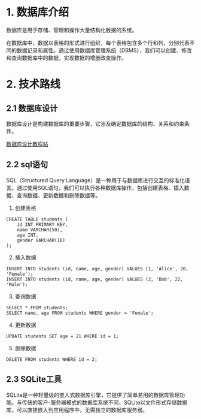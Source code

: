 # 1. 数据库介绍
数据库是用于存储、管理和操作大量结构化数据的系统。

在数据库中，数据以表格的形式进行组织，每个表格包含多个行和列，分别代表不同的数据记录和属性。通过使用数据库管理系统（DBMS），我们可以创建、修改和查询数据库中的数据，实现数据的增删改查操作。

# 2. 技术路线

## 2.1 数据库设计
数据库设计是构建数据库的重要步骤，它涉及确定数据库的结构、关系和约束条件。

[数据库设计教程帖](https://www.zhihu.com/question/22683275)

## 2.2 sql语句
SQL（Structured Query Language）是一种用于与数据库进行交互的标准化语言。通过使用SQL语句，我们可以执行各种数据库操作，包括创建表格、插入数据、查询数据、更新数据和删除数据等。

1. 创建表格
```
CREATE TABLE students (
    id INT PRIMARY KEY,
    name VARCHAR(50),
    age INT,
    gender VARCHAR(10)
);
```
2. 插入数据
```
INSERT INTO students (id, name, age, gender) VALUES (1, 'Alice', 20, 'Female');
INSERT INTO students (id, name, age, gender) VALUES (2, 'Bob', 22, 'Male');
```

3. 查询数据
```
SELECT * FROM students;
SELECT name, age FROM students WHERE gender = 'Female';
```

4. 更新数据
```
UPDATE students SET age = 21 WHERE id = 1;
```

5. 删除数据
```
DELETE FROM students WHERE id = 2;
```


## 2.3 SQLite工具

SQLite是一种轻量级的嵌入式数据库引擎，它提供了简单易用的数据库管理功能。与传统的客户-服务器模式的数据库系统不同，SQLite以文件形式存储数据库，可以直接嵌入到应用程序中，无需独立的数据库服务器。
